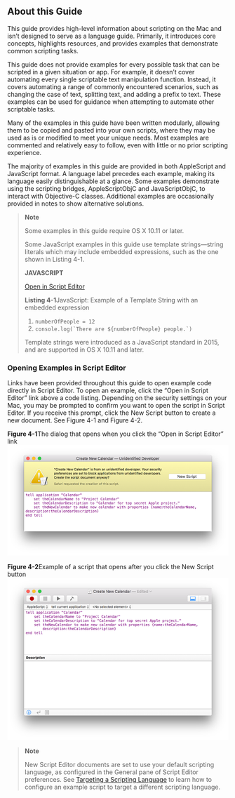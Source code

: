 ## About this Guide

This guide provides high-level information about scripting on the Mac and isn’t designed to serve as a language guide. Primarily, it introduces core concepts, highlights resources, and provides examples that demonstrate common scripting tasks.

This guide does not provide examples for every possible task that can be scripted in a given situation or app. For example, it doesn’t cover automating every single scriptable text manipulation function. Instead, it covers automating a range of commonly encountered scenarios, such as changing the case of text, splitting text, and adding a prefix to text. These examples can be used for guidance when attempting to automate other scriptable tasks.

Many of the examples in this guide have been written modularly, allowing them to be copied and pasted into your own scripts, where they may be used as is or modified to meet your unique needs. Most examples are commented and relatively easy to follow, even with little or no prior scripting experience.

The majority of examples in this guide are provided in both AppleScript and JavaScript format. A language label precedes each example, making its language easily distinguishable at a glance. Some examples demonstrate using the scripting bridges, AppleScriptObjC and JavaScriptObjC, to interact with Objective-C classes. Additional examples are occasionally provided in notes to show alternative solutions.

> **Note**
>
>
> Some examples in this guide require OS X 10.11 or later.
>
> Some JavaScript examples in this guide use template strings—string literals which may include embedded expressions, such as the one shown in Listing 4-1.
>
> **JAVASCRIPT**
>
> [Open in Script Editor](applescript://com.apple.scripteditor?action=new&script=numberOfPeople%20%3D%2012%0Aconsole.log%28%60There%20are%20%24%7BnumberOfPeople%7D%20people.%60%29)
>
> **Listing 4-1**JavaScript: Example of a Template String with an embedded expression
>
> 1. `numberOfPeople = 12`
> 2. `` console.log(`There are ${numberOfPeople} people.`) ``
>
> Template strings were introduced as a JavaScript standard in 2015, and are supported in OS X 10.11 and later.

### Opening Examples in Script Editor

Links have been provided throughout this guide to open example code directly in Script Editor. To open an example, click the “Open in Script Editor” link above a code listing. Depending on the security settings on your Mac, you may be prompted to confirm you want to open the script in Script Editor. If you receive this prompt, click the New Script button to create a new document. See Figure 4-1 and Figure 4-2.

**Figure 4-1**The dialog that opens when you click the “Open in Script Editor” link
![image: ../Art/scripteditor_openscript_alert_2x.png](Art/scripteditor_openscript_alert_2x.png)

**Figure 4-2**Example of a script that opens after you click the New Script button
![image: ../Art/scripteditor_openedscript_2x.png](Art/scripteditor_openedscript_2x.png)
> **Note**
>
>
> New Script Editor documents are set to use your default scripting language, as configured in the General pane of Script Editor preferences. See [Targeting a Scripting Language](GettoKnowScriptEditor.md#//apple_ref/doc/uid/TP40016239-CH5-SW4) to learn how to configure an example script to target a different scripting language.
